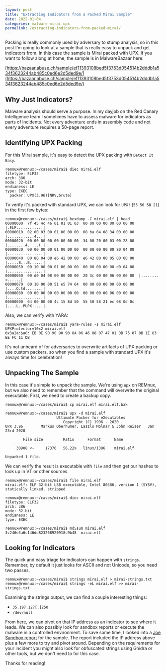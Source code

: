 ```yaml
---
layout: post
title: "Extracting Indicators from a Packed Mirai Sample"
date: 2022-01-04
categories: malware mirai upx
permalink: /extracting-indicators-from-packed-mirai/
---
```


Packing is really commonly used by adversary to stump analysis, so in this post I'm going to look at a sample that is really easy to unpack and get indicators from. In this case the sample is Mirai packed with UPX. If you want to follow along at home, the sample is in MalwareBazaar here:

[https://bazaar.abuse.ch/sample/ef11393108bed5f3753d054514b2dddb1a534f3623244ab485c0ed6e2d5ded9e/](https://bazaar.abuse.ch/sample/ef11393108bed5f3753d054514b2dddb1a534f3623244ab485c0ed6e2d5ded9e/)

## Why Just Indicators?

Malware analysis should serve a purpose. In my dayjob on the Red Canary Intelligence team I sometimes have to assess malware for indicators as parts of incidents. Not every adventure ends in assembly code and not every adventure requires a 50-page report.

## Identifying UPX Packing

For this Mirai sample, it's easy to detect the UPX packing with `Detect It Easy`.

```
remnux@remnux:~/cases/mirai$ diec mirai.elf
filetype: ELF32
arch: 386
mode: 32-bit
endianess: LE
type: EXEC
  packer: UPX(3.96)[NRV,brute]
```

To verify it's packed with standard UPX, we can look for `UPX!` (`55 50 58 21`) in the first few bytes:

```
remnux@remnux:~/cases/mirai$ hexdump -C mirai.elf | head
00000000  7f 45 4c 46 01 01 01 03  00 00 00 00 00 00 00 00  |.ELF............|
00000010  02 00 03 00 01 00 00 00  08 ba 04 08 34 00 00 00  |............4...|
00000020  00 00 00 00 00 00 00 00  34 00 20 00 03 00 28 00  |........4. ...(.|
00000030  00 00 00 00 01 00 00 00  00 00 00 00 00 80 04 08  |................|
00000040  00 80 04 08 e6 42 00 00  e6 42 00 00 05 00 00 00  |.....B...B......|
00000050  00 10 00 00 01 00 00 00  00 00 00 00 00 d0 04 08  |................|
00000060  00 d0 04 08 00 00 00 00  20 3c 00 00 06 00 00 00  |........ <......|
00000070  00 10 00 00 51 e5 74 64  00 00 00 00 00 00 00 00  |....Q.td........|
00000080  00 00 00 00 00 00 00 00  00 00 00 00 06 00 00 00  |................|
00000090  04 00 00 00 4c 15 8d 50  55 50 58 21 ec 08 0d 0c  |....L..PUPX!....|
```

Also, we can verify with YARA:

```
remnux@remnux:~/cases/mirai$ yara-rules -s mirai.elf
UPXProtectorv10x2 mirai.elf
0x3a2a:$a0: EB 0E 90 90 90 90 8A 06 46 88 07 47 01 DB 75 07 8B 1E 83 EE FC 11 DB
```

It's not unheard of for adversaries to overwrite artifacts of UPX packing or use custom packers, so when you find a sample with standard UPX it's always time for celebration!

## Unpacking The Sample

In this case it's simple to unpack the sample. We're using `upx` on REMnux, but we also need to remember that the command will overwrite the original executable. First, we need to create a backup copy.

```
remnux@remnux:~/cases/mirai$ cp mirai.elf mirai.elf.bak 

remnux@remnux:~/cases/mirai$ upx -d mirai.elf
                       Ultimate Packer for eXecutables
                          Copyright (C) 1996 - 2020
UPX 3.96        Markus Oberhumer, Laszlo Molnar & John Reiser   Jan 23rd 2020

        File size         Ratio      Format      Name
   --------------------   ------   -----------   -----------
     30908 <-     17376   56.22%   linux/i386    mirai.elf

Unpacked 1 file.
```

We can verify the result is executable with `file` and then get our hashes to look up in VT or other sources.

```
remnux@remnux:~/cases/mirai$ file mirai.elf
mirai.elf: ELF 32-bit LSB executable, Intel 80386, version 1 (SYSV), statically linked, stripped

remnux@remnux:~/cases/mirai$ diec mirai.elf
filetype: ELF32
arch: 386
mode: 32-bit
endianess: LE
type: EXEC

remnux@remnux:~/cases/mirai$ md5sum mirai.elf
3c246e3a6c146dd823268920918c9b48  mirai.elf
```

## Looking for Indicators

The quick and easy triage for indicators can happen with `strings`. Remember, by default it just looks for ASCII and not Unicode, so you need two passes.

```
remnux@remnux:~/cases/mirai$ strings mirai.elf > mirai-strings.txt
remnux@remnux:~/cases/mirai$ strings -eL mirai.elf >> mirai-strings.txt
```

Examining the strings output, we can find a couple interesting things:

- `35.197.127[.]250`
- `/dev/null`

From here, we can pivot on that IP address as an indicator to see where it leads. We can also possibly look for sandbox reports or execute the malware in a controlled environment. To save some time, I looked into a [Joe Sandbox report](https://www.joesandbox.com/analysis/547170/0/html) for the sample. The report included the IP address above plus a few more to try and pivot around. Depending on the requirements for your incident you might also look for obfuscated strings using Ghidra or other tools, but we don't need to for this case.

Thanks for reading!
